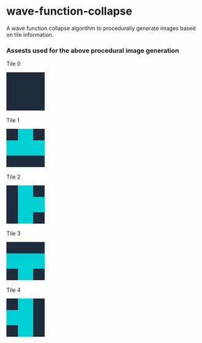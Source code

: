 # wave-function-collapse
A wave function collapse algorithm to procedurally generate images based on tile information.

<h3>Assests used for the above procedural image generation</h3>

Tile 0

![](./assets/0.png)

Tile 1

![](./assets/1.png)

Tile 2

![](./assets/2.png)

Tile 3

![](./assets/3.png)

Tile 4

![](./assets/4.png)
